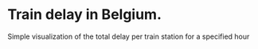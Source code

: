 # Train delay in Belgium.

Simple visualization of the total delay per train station for a specified hour

